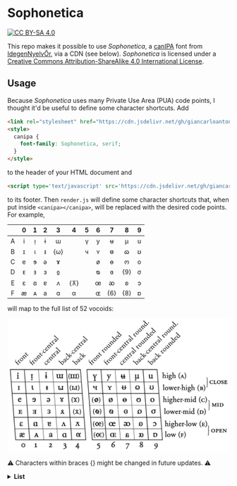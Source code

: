 # Sophonetica

[![CC BY-SA 4.0][license-shield]][license]

This repo makes it possible to use _Sophonetica_, a [canIPA](http://www.canipa.net/doku.php) font from [IdegenNyelvŐr](https://idegennyelvor.blog.hu/2011/04/10/betukeszlet_canipa_hoz), via a CDN (see below). _Sophonetica_ is licensed under a [Creative Commons Attribution-ShareAlike 4.0 International License][license].

[license]: http://creativecommons.org/licenses/by-sa/4.0/
[license-shield]: https://img.shields.io/badge/License-CC%20BY--SA%204.0-lightgrey.svg

## Usage

Because _Sophonetica_ uses many Private Use Area (PUA) code points, I thought it'd be useful to define some character shortcuts. Add

```html
<link rel="stylesheet" href="https://cdn.jsdelivr.net/gh/giancarloantonucci/Sophonetica/font.css">
<style>
  canipa {
    font-family: Sophonetica, serif;
  }
</style>
```

to the header of your HTML document and

```html
<script type='text/javascript' src='https://cdn.jsdelivr.net/gh/giancarloantonucci/Sophonetica/render.js'></script>
```

to its footer. Then `render.js` will define some character shortcuts that, when put inside `<canipa></canipa>`, will be replaced with the desired code points. For example,

|   | 0 | 1 | 2 | 3 | 4 | 5 | 6 | 7 | 8 | 9 |
|:-:|:-:|:-:|:-:|:-:|:-:|:-:|:-:|:-:|:-:|:-:|
| A | i | ᴉ | ɨ | ɯ |   | ү | y | ʉ | µ | u |
| B | ɪ | ɩ | ᵻ | {ω} |   | ч | ʏ | ᵿ | ɷ | ʊ |
| C | e | ɘ | ə | ɤ |   |   | ø | ɵ | ო | o |
| D | ᴇ | ⱻ | ɜ | ჲ |   |   | ᴓ | ɞ | {9} | σ |
| E | ɛ | ꞛ | ɐ | ʌ | {⊼} |   | œ | ᴔ | ʚ | ɔ |
| F | æ | ᴀ | a | ɑ | α |   | ɶ | {6} | {8} | ɒ |

will map to the full list of 52 vocoids:

![CanIPA Vocoids](CanIPA_Vocoids.png)

⚠️ Characters within braces {} might be changed in future updates. ⚠️

<details><summary><b>List</b></summary>
  
- Basic Latin: 6 (0036), 8 (0038), 9 (0039), a (0061), e (0065), i (0069), o (006F), u (0075), y (0079)
- Latin-1 Supplement: µ (00B5), æ (00E6), ø (00F8)
- Latin Extended-A: œ (0153)
- IPA Extensions: ɐ (0250), ɑ (0251), ɒ (0252), ɔ (0254), ɘ (0258), ə (0259), ɛ (025B), ɜ (025C), ɞ (025E), ɤ (0264), ɨ (0268), ɩ (0269), ɪ (026A), ɯ (026F), ɵ (0275), ɶ (0276), ɷ (0277), ʉ (0289), ʊ (028A), ʏ (028F), ʚ (029A)
- Greek and Coptic: α (03B1), σ (03C3), ω (03C9)
- Cyrillic: ч (0447), ү (04AF)
- Georgian: ო (10DD), ჲ (10F2)
- Phonetic Extensions: ᴀ (1D00), ᴇ (1D07), ᴉ (1D09), ᴓ (1D13), ᴔ (1D14), ᴧ (1D27), ᵻ (1D7B), ᵿ (1D7F)
- Mathematical Operators: ⊼ (22BC)
- Latin Extended-C: ⱻ (2C7B)
- Latin Extended-D: ꞛ (A79B)
  
</details>
